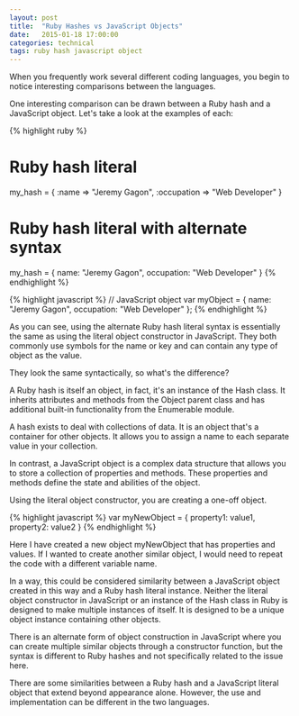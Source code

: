 ```yaml
---
layout: post
title:  "Ruby Hashes vs JavaScript Objects"
date:   2015-01-18 17:00:00
categories: technical
tags: ruby hash javascript object
---
```

When you frequently work several different coding languages, you begin to notice interesting comparisons between the languages.

One interesting comparison can be drawn between a Ruby hash and a JavaScript object. Let's take a look at the examples of each:

{% highlight ruby %}
# Ruby hash literal
my_hash = {
  :name => "Jeremy Gagon",
  :occupation => "Web Developer"
}

# Ruby hash literal with alternate syntax
my_hash = {
  name: "Jeremy Gagon",
  occupation: "Web Developer"
}
{% endhighlight %}

{% highlight javascript %}
// JavaScript object
var myObject = {
  name: "Jeremy Gagon",
  occupation: "Web Developer"
};
{% endhighlight %}

As you can see, using the alternate Ruby hash literal syntax is essentially the same as using the literal object constructor in JavaScript. They both commonly use symbols for the name or key and can contain any type of object as the value.

They look the same syntactically, so what's the difference?

A Ruby hash is itself an object, in fact, it's an instance of the Hash class. It inherits attributes and methods from the Object parent class and has additional built-in functionality from the Enumerable module.

A hash exists to deal with collections of data. It is an object that's a container for other objects. It allows you to assign a name to each separate value in your collection.

In contrast, a JavaScript object is a complex data structure that allows you to store a collection of properties and methods. These properties and methods define the state and abilities of the object.

Using the literal object constructor, you are creating a one-off object.

{% highlight javascript %}
var myNewObject = {
  property1: value1,
  property2: value2
}
{% endhighlight %}

Here I have created a new object myNewObject that has properties and values. If I wanted to create another similar object, I would need to repeat the code with a different variable name.

In a way, this could be considered similarity between a JavaScript object created in this way and a Ruby hash literal instance. Neither the literal object constructor in JavaScript or an instance of the Hash class in Ruby is designed to  make multiple instances of itself. It is designed to be a unique object instance containing other objects.

There is an alternate form of object construction in JavaScript where you can create multiple similar objects through a constructor function, but the syntax is different to Ruby hashes and not specifically related to the issue here.

There are some similarities between a Ruby hash and a JavaScript literal object that extend beyond appearance alone. However, the use and implementation can be different in the two languages.